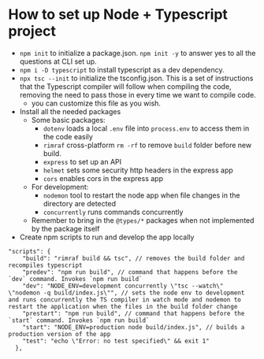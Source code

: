 # **How to set up Node + Typescript project**

* `npm init` to initialize a package.json. `npm init -y` to answer yes to all the questions at CLI set up.
* `npm i -D typescript` to install typescript as a dev dependency.
* `npx tsc --init` to initialize the tsconfig.json. This is a set of instructions that the Typescript compiler will follow when compiling the code, removing the need to pass those in every time we want to compile code.
  * you can customize this file as you wish.
* Install all the needed packages
  * Some basic packages:
    * `dotenv` loads a local `.env` file into `process.env` to access them in the code easily
    * `rimraf` cross-platform `rm -rf` to remove `build` folder before new build.
    * `express` to set up an API
    * `helmet` sets some security http headers in the express app
    * `cors` enables cors in the express app
  * For development:
    * `nodemon` tool to restart the node app when file changes in the directory are detected
    * `concurrently` runs commands concurrently
  * Remember to bring in the `@types/*` packages when not implemented by the package itself
* Create npm scripts to run and develop the app locally
```
"scripts": {
    "build": "rimraf build && tsc", // removes the build folder and recompiles typescript
    "predev": "npm run build", // command that happens before the `dev` command. Invokes `npm run build`
    "dev": "NODE_ENV=development concurrently \"tsc --watch\" \"nodemon -q build/index.js\"", // sets the node env to development and runs concurrently the TS compiler in watch mode and nodemon to restart the application when the files in the build folder change
    "prestart": "npm run build", // command that happens before the `start` command. Invokes `npm run build`
    "start": "NODE_ENV=production node build/index.js", // builds a production version of the app
    "test": "echo \"Error: no test specified\" && exit 1"
  },
  ```